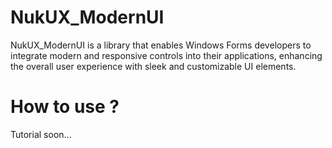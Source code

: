 # NukUX_ModernUI
 NukUX_ModernUI is a library that enables Windows Forms developers to integrate modern and responsive controls into their applications, enhancing the overall user experience with sleek and customizable UI elements.

 # How to use ?
 Tutorial soon...
